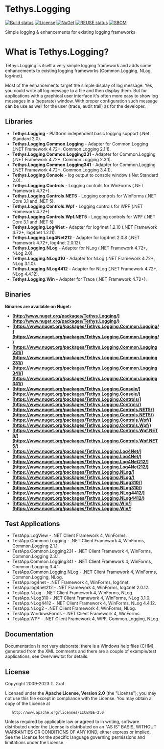 <!-- 
SPDX-FileCopyrightText: (c) 2009-2023 T. Graf
SPDX-License-Identifier: Apache-2.0
-->

# Tethys.Logging

[![Build status](https://ci.appveyor.com/api/projects/status/wwv7i34nlv8h4g4i?svg=true)](https://ci.appveyor.com/project/tngraf/tethys-logging)
[![License](https://img.shields.io/badge/license-Apache--2.0-blue.svg)](http://www.apache.org/licenses/LICENSE-2.0)
[![NuGet](https://img.shields.io/badge/nuget%20package-v1.6.0-blue.svg)](https://www.nuget.org/packages/Tethys.Logging/)
[![REUSE status](https://api.reuse.software/badge/git.fsfe.org/reuse/api)](https://api.reuse.software/info/git.fsfe.org/reuse/api)
[![SBOM](https://img.shields.io/badge/SBOM-CycloneDX-brightgreen)](https://github.com/tngraf/Tethys.Logging/blob/master/SBOM/sbom.cyclonedx.xml)

Simple logging &amp; enhancements for existing logging frameworks

# What is Tethys.Logging?

Tethys.Logging is itself a very simple logging framework and adds some enhancements to existing logging frameworks (Common.Logging, NLog, log4net).

Most of the enhancements target the simple display of log message. Yes, you could write all log message to a file and then display them. But for applications with a graphical user interface it's often more easy to show log messages in a (separate) window. With proper configuration such message can be use as well for the user (trace, audit trail) as for the developer.

## Libraries

* **Tethys.Logging** - Platform independent basic logging support (.Net Standard 2.0).
* **Tethys.Logging.Common.Logging** - Adapter for Common.Logging (.NET Framework 4.72+, Common.Logging 2.1.1).
* **Tethys.Logging.Common.Logging231** - Adapter for Common.Logging (.NET Framework 4.72+, Common.Logging 2.3.1).
* **Tethys.Logging.Common.Logging341** - Adapter for Common.Logging (.NET Framework 4.72+, Common.Logging 3.4.1).
* **Tethys.Logging.Console** - log output to console window (.Net Standard 2.0).
* **Tethys.Logging.Controls** - Logging controls for WinForms (.NET Framework 4.72+).
* **Tethys.Logging.Controls.NET5** - Logging controls for WinForms (.NET Core 3.1 and .NET 5).
* **Tethys.Logging.Controls.Wpf** - Logging controls for WPF (.NET Framework 4.72+)
* **Tethys.Logging.Controls.Wpf.NET5** - Logging controls for WPF (.NET Core 3.1 and .NET 5)
* **Tethys.Logging.Log4Net** - Adapter for log4net 1.2.10 (.NET Framework 4.72+, log4net 1.2.11).
* **Tethys.Logging.Log4Net212** - Adapter for log4net 2.0.8 (.NET Framework 4.72+, log4net 2.0.12).
* **Tethys.Logging.NLog** - Adapter for NLog (.NET Framework 4.72+, NLog 2.0).
* **Tethys.Logging.NLog310** - Adapter for NLog (.NET Framework 4.72+, NLog 3.1.0).
* **Tethys.Logging.NLog4412** - Adapter for NLog (.NET Framework 4.72+, NLog 4.4.12).
* **Tethys.Logging.Win** - Adapter for Trace (.NET Framework 4.72+).

## Binaries

**Binaries are available on Nuget:**

* **[http://www.nuget.org/packages/Tethys.Logging/](http://www.nuget.org/packages/Tethys.Logging/)**
* **[https://www.nuget.org/packages/Tethys.Logging.Common.Logging/](https://www.nuget.org/packages/Tethys.Logging.Common.Logging/)**
* **[https://www.nuget.org/packages/Tethys.Logging.Common.Logging231/](https://www.nuget.org/packages/Tethys.Logging.Common.Logging231/)**
* **[https://www.nuget.org/packages/Tethys.Logging.Common.Logging341/](https://www.nuget.org/packages/Tethys.Logging.Common.Logging341/)**
* **[https://www.nuget.org/packages/Tethys.Logging.Console/](https://www.nuget.org/packages/Tethys.Logging.Console/)**
* **[https://www.nuget.org/packages/Tethys.Logging.Controls/](https://www.nuget.org/packages/Tethys.Logging.Controls/)**
* **[https://www.nuget.org/packages/Tethys.Logging.Controls.NET5/](https://www.nuget.org/packages/Tethys.Logging.Controls.NET5/)**
* **[https://www.nuget.org/packages/Tethys.Logging.Controls.Wpf/](https://www.nuget.org/packages/Tethys.Logging.Controls.Wpf/)**
* **[https://www.nuget.org/packages/Tethys.Logging.Controls.Wpf.NET5/](https://www.nuget.org/packages/Tethys.Logging.Controls.Wpf.NET5/)**
* **[https://www.nuget.org/packages/Tethys.Logging.Log4Net/](https://www.nuget.org/packages/Tethys.Logging.Log4Net/)**
* **[https://www.nuget.org/packages/Tethys.Logging.Log4Net212/](https://www.nuget.org/packages/Tethys.Logging.Log4Net212/)**
* **[https://www.nuget.org/packages/Tethys.Logging.NLog/](https://www.nuget.org/packages/Tethys.Logging.NLog/)**
* **[https://www.nuget.org/packages/Tethys.Logging.NLog310/](https://www.nuget.org/packages/Tethys.Logging.NLog310/)**
* **[https://www.nuget.org/packages/Tethys.Logging.NLog4412/](https://www.nuget.org/packages/Tethys.Logging.NLog4412/)**
* **[https://www.nuget.org/packages/Tethys.Logging.Win/](https://www.nuget.org/packages/Tethys.Logging.Win/)**

## Test Applications

* TestApp.LogView - .NET Client Framework 4, WinForms. 
* TestApp.Common.Logging - .NET Client Framework 4, WinForms, Common.Logging 2.1.1. 
* TestApp.Common.Logging231 - .NET Client Framework 4, WinForms, Common.Logging 2.3.1. 
* TestApp.Common.Logging341 - .NET Client Framework 4, WinForms, Common.Logging 3.4.1. 
* TestApp.Common.Logging.NLog - .NET Client Framework 4, WinForms, Common.Logging, NLog.
* TestApp.log4net - .NET Framework 4, WinForms, log4net.
* TestApp.log4net212 - .NET Framework 4, WinForms, log4net 2.0.12.
* TestApp.NLog - .NET Client Framework 4, WinForms, NLog.
* TestApp.NLog310 - .NET Client Framework 4, WinForms, NLog 3.1.0.
* TestApp.NLog4412 - .NET Client Framework 4, WinForms, NLog 4.4.12.
* TestApp.NLog2 - .NET Client Framework 4, WinForms, NLog.
* TestApp.WindowsForms - .NET Client Framework 4, WinForms.
* TestApp.WPF - .NET Client Framework 4, WPF, Common.Logging, NLog.

## Documentation

Documentation is not very elaborate: there is a Windows help files (CHM), 
generated from the XML comments and there are a couple of example/test 
applications, see Overview.txt for details.

## License

Copyright 2009-2023 T. Graf

Licensed under the **Apache License, Version 2.0** (the "License");
you may not use this file except in compliance with the License.
You may obtain a copy of the License at

       http://www.apache.org/licenses/LICENSE-2.0

Unless required by applicable law or agreed to in writing, software distributed under the License is distributed on an "AS IS" BASIS, WITHOUT WARRANTIES OR CONDITIONS OF ANY KIND, either express or implied.
See the License for the specific language governing permissions and limitations under the License.
